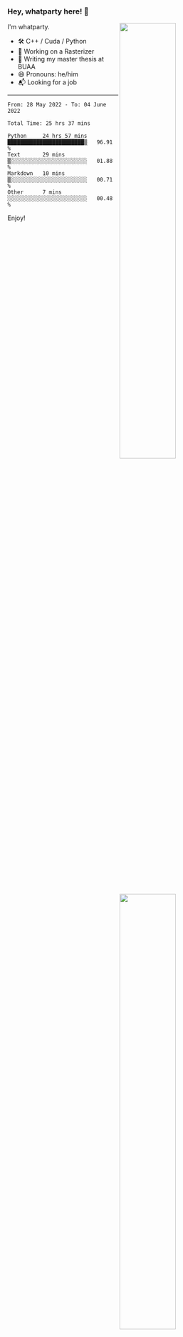### Hey, whatparty here! 👋

[<img align="right" width="50%" src="https://github-readme-stats-ouuan.vercel.app/api?username=whatparty&theme=dark&show_icons=true">](https://metrics.lecoq.io/whatparty#gh-dark-mode-only)
[<img align="right" width="50%" src="https://github-readme-stats-ouuan.vercel.app/api?username=whatparty&show_icons=true">](https://metrics.lecoq.io/whatparty#gh-light-mode-only)

I'm whatparty.

- 🛠️ C++ / Cuda / Python 
- 🔭 Working on a Rasterizer
- 🌱 Writing my master thesis at BUAA
- 😄 Pronouns: he/him
- 📬 Looking for a job

---

<!--START_SECTION:waka-->

```text
From: 28 May 2022 - To: 04 June 2022

Total Time: 25 hrs 37 mins

Python     24 hrs 57 mins  ████████████████████████▒   96.91 %
Text       29 mins         ▒░░░░░░░░░░░░░░░░░░░░░░░░   01.88 %
Markdown   10 mins         ▒░░░░░░░░░░░░░░░░░░░░░░░░   00.71 %
Other      7 mins          ░░░░░░░░░░░░░░░░░░░░░░░░░   00.48 %
```

<!--END_SECTION:waka-->

Enjoy!
